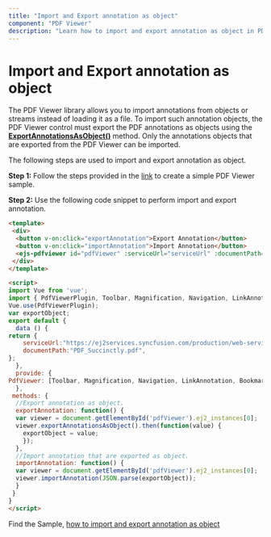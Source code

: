 ```yaml
---
title: "Import and Export annotation as object"
component: "PDF Viewer"
description: "Learn how to import and export annotation as object in PDF Viewer control."
---
```


# Import and Export annotation as object

The PDF Viewer library allows you to import annotations from objects or streams instead of loading it as a file. To import such annotation objects, the PDF Viewer control must export the PDF annotations as objects using the [**ExportAnnotationsAsObject()**](https://ej2.syncfusion.com/vue/documentation/api/pdfviewer/#exportannotationsasobject) method. Only the annotations objects that are exported from the PDF Viewer can be imported.

The following steps are used to import and export annotation as object.

**Step 1:** Follow the steps provided in the [link](https://ej2.syncfusion.com/vue/documentation/pdfviewer/getting-started/) to create a simple PDF Viewer sample.

**Step 2:** Use the following code snippet to perform import and export annotation.

```html
<template>
 <div>
  <button v-on:click="exportAnnotation">Export Annotation</button>
  <button v-on:click="importAnnotation">Import Annotation</button>
  <ejs-pdfviewer id="pdfViewer" :serviceUrl="serviceUrl" :documentPath="documentPath"> </ejs-pdfviewer>
 </div>
</template>

<script>
import Vue from 'vue';
import { PdfViewerPlugin, Toolbar, Magnification, Navigation, LinkAnnotation, BookmarkView, ThumbnailView, Print, TextSelection, TextSearch, Annotation, FormDesigner, FormFields} from '@syncfusion/ej2-vue-pdfviewer';
Vue.use(PdfViewerPlugin);
var exportObject;
export default {
  data () {
return {
    serviceUrl:"https://ej2services.syncfusion.com/production/web-services/api/pdfviewer",
    documentPath:"PDF_Succinctly.pdf",
};
  },
  provide: {
PdfViewer: [Toolbar, Magnification, Navigation, LinkAnnotation, BookmarkView, ThumbnailView, Print, TextSelection, TextSearch,Annotation, FormDesigner, FormFields]
  },
 methods: {
  //Export annotation as object.
  exportAnnotation: function() {
  var viewer = document.getElementById('pdfViewer').ej2_instances[0];
  viewer.exportAnnotationsAsObject().then(function(value) {
    exportObject = value;
    });
  },
  //Import annotation that are exported as object.
  importAnnotation: function() {
  var viewer = document.getElementById('pdfViewer').ej2_instances[0];
  viewer.importAnnotation(JSON.parse(exportObject));
  }
 }
}
</script>
```

Find the Sample, [how to import and export annotation as object](https://www.syncfusion.com/downloads/support/directtrac/general/ze/quickstart1493378357.zip)